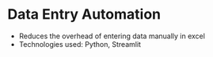 # Data Entry Automation #

- <article>Reduces the overhead of entering data manually in excel</article>
- Technologies used: Python, Streamlit
